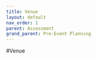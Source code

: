 ```yaml
---
title: Venue
layout: default
nav_order: 1
parent: Assessment
grand_parent: Pre-Event Planning
---
```


#Venue